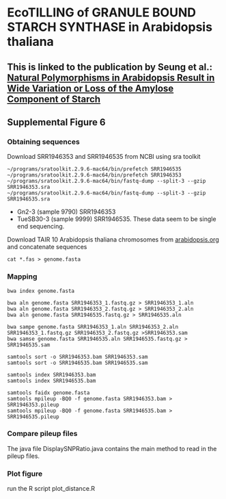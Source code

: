 # EcoTILLING of GRANULE BOUND STARCH SYNTHASE in Arabidopsis thaliana 

## This is linked to the publication by Seung et al.: [Natural Polymorphisms in Arabidopsis Result in Wide Variation or Loss of the Amylose Component of Starch](https://pubmed.ncbi.nlm.nih.gov/31694903/)

## Supplemental Figure 6


### Obtaining sequences

Download SRR1946353 and SRR1946535 from NCBI using sra toolkit

```
~/programs/sratoolkit.2.9.6-mac64/bin/prefetch SRR1946535
~/programs/sratoolkit.2.9.6-mac64/bin/prefetch SRR1946353
~/programs/sratoolkit.2.9.6-mac64/bin/fastq-dump --split-3 --gzip SRR1946353.sra
~/programs/sratoolkit.2.9.6-mac64/bin/fastq-dump --split-3 --gzip SRR1946535.sra

```

* Gn2-3 (sample 9790) SRR1946353
* TueSB30-3 (sample 9999) SRR1946535. These data seem to be single end sequencing.

Download TAIR 10 Arabidopsis thaliana chromosomes from [arabidopsis.org](ftp://ftp.arabidopsis.org/home/tair/Sequences/whole_chromosomes/) and concatenate sequences

```
cat *.fas > genome.fasta
```


### Mapping

```
bwa index genome.fasta

bwa aln genome.fasta SRR1946353_1.fastq.gz > SRR1946353_1.aln
bwa aln genome.fasta SRR1946353_2.fastq.gz > SRR1946353_2.aln
bwa aln genome.fasta SRR1946535.fastq.gz > SRR1946535.aln

bwa sampe genome.fasta SRR1946353_1.aln SRR1946353_2.aln SRR1946353_1.fastq.gz SRR1946353_2.fastq.gz >SRR1946353.sam
bwa samse genome.fasta SRR1946535.aln SRR1946535.fastq.gz > SRR1946535.sam

samtools sort -o SRR1946353.bam SRR1946353.sam
samtools sort -o SRR1946535.bam SRR1946535.sam

samtools index SRR1946353.bam
samtools index SRR1946535.bam

samtools faidx genome.fasta
samtools mpileup -BQ0 -f genome.fasta SRR1946353.bam > SRR1946353.pileup
samtools mpileup -BQ0 -f genome.fasta SRR1946535.bam > SRR1946535.pileup

```


### Compare pileup files

The java file DisplaySNPRatio.java contains the main method to read in the pileup files.

### Plot figure

run the R script plot_distance.R


